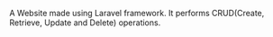 A Website made using Laravel framework.
It performs CRUD(Create, Retrieve, Update and Delete) operations.
